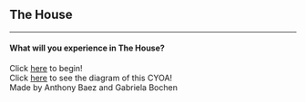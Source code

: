 ## The House
---
#### What will you experience in The House?

Click [here](home.md) to begin!  
Click [here]() to see the diagram of this CYOA!  
Made by Anthony Baez and Gabriela Bochen